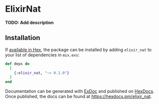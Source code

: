 # ElixirNat

**TODO: Add description**

## Installation

If [available in Hex](https://hex.pm/docs/publish), the package can be installed
by adding `elixir_nat` to your list of dependencies in `mix.exs`:

```elixir
def deps do
  [
    {:elixir_nat, "~> 0.1.0"}
  ]
end
```

Documentation can be generated with [ExDoc](https://github.com/elixir-lang/ex_doc)
and published on [HexDocs](https://hexdocs.pm). Once published, the docs can
be found at <https://hexdocs.pm/elixir_nat>.

